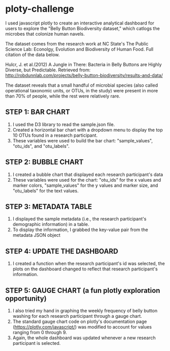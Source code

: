 # ploty-challenge
I used javascript plotly to create an interactive analytical dashboard for users to explore the "Belly Button Biodiversity dataset," which catlogs the microbes that colonize human navels.

The dataset comes from the research work at NC State's The Public Science Lab: Econolgy, Evolution and Biodiversity of Human Food. Full citation of the data below.  

Hulcr, J. et al.(2012) A Jungle in There: Bacteria in Belly Buttons are Highly Diverse, but Predictable. Retrieved from: http://robdunnlab.com/projects/belly-button-biodiversity/results-and-data/

The dataset reveals that a small handful of microbial species (also called operational taxonomic units, or OTUs, in the study) were present in more than 70% of people, while the rest were relatively rare.

## STEP 1: BAR CHART
1. I used the D3 library to read the sample.json file.
2. Created a horizontal bar chart with a dropdown menu to display the top 10 OTUs found in a research participant.
3. These variables were used to build the bar chart: "sample_values", "otu_ids", and "otu_labels".

## STEP 2: BUBBLE CHART
1. I created a bubble chart that displayed each research participant's data
2. These variables were used for the chart: "otu_ids" for the x values and marker colors, "sample_values" for the y values and marker size, and "otu_labels" for the text values.

## STEP 3: METADATA TABLE
1. I displayed the sample metadata (i.e., the research participant's demographic information) in a table.
2. To display the information, I grabbed the key-value pair from the metadata JSON object

## STEP 4: UPDATE THE DASHBOARD
1. I created a function when the research participant's id was selected, the plots on the dashboard changed to reflect that research participant's information.

## STEP 5: GAUGE CHART (a fun plotly exploration opportunity)
1. I also tried my hand in graphing the weekly frequency of belly button washing for each research participant through a gauge chart.
2. The standard gauge chart code on plotly's documentation page (https://plotly.com/javascript/) was modified to account for values ranging from 0 through 9.
3. Again, the whole dashboard was updated whenever a new research participant is selected.


